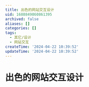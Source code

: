 ```yaml
---
title: 出色的网站交互设计
uid: 1688849860861395
archived: false
aliases: []
categories: []
tags:
  - 其它/设计
  - 网站交互
createTime: '2024-04-22 10:39:52'
updateTime: '2024-04-22 10:39:52'
---
```


# 出色的网站交互设计
